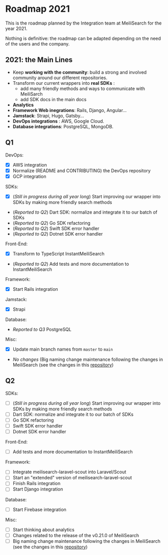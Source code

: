# Roadmap 2021

This is the roadmap planned by the Integration team at MeiliSearch for the year 2021.

Nothing is definitive: the roadmap can be adapted depending on the need of the users and the company.

## 2021: the Main Lines

- Keep **working with the community**: build a strong and involved community around our different repositories.
- Transform our current wrappers into **real SDKs** :
    - add many friendly methods and ways to communicate with MeiliSarch
    - add SDK docs in the main docs
- **Analytics**
- **Framework Web inegrations**: Rails, Django, Angular...
- **Jamstack**: Strapi, Hugo, Gatsby...
- **DevOps integrations** : AWS, Google Cloud.
- **Database integrations**: PostgreSQL, MongoDB.

## Q1

DevOps:
- [X] AWS integration
- [X] Normalize (README and CONTRIBUTING) the DevOps repository
- [X] GCP integration

SDKs:
- [X] (_Still in progress during all year long_) Start improving our wrapper into SDKs by making more friendly search methods
- (_Reported to Q2_) Dart SDK: normalize and integrate it to our batch of SDKs
- (_Reported to Q2_) Go SDK refactoring
- (_Reported to Q2_) Swift SDK error handler
- (_Reported to Q2_) Dotnet SDK error handler

Front-End:
- [X] Transform to TypeScript InstantMeiliSearch
- (_Reported to Q2_) Add tests and more documentation to InstantMeiliSearch

Framework:
- [X] Start Rails integration

Jamstack:
- [X] Strapi

Database:
- _Reported to Q3_ PostgreSQL

Misc:
- [X] Update main branch names from `master` to `main`
- _No changes_ (Big naming change maintenance following the changes in MeiliSearch (see the changes in this [repository](https://github.com/meilisearch/specifications/))

## Q2

SDKs:
- [ ] (_Still in progress during all year long_) Start improving our wrapper into SDKs by making more friendly search methods
- [ ] Dart SDK: normalize and integrate it to our batch of SDKs
- [ ] Go SDK refactoring
- [ ] Swift SDK error handler
- [ ] Dotnet SDK error handler

Front-End:
- [ ] Add tests and more documentation to InstantMeiliSearch

Framework:
- [ ] Integrate meilisearch-laravel-scout into Laravel/Scout
- [ ] Start an "extended" version of meilisearch-laravel-scout
- [ ] Finish Rails integration
- [ ] Start Django integration

Database:
- [ ] Start Firebase integration

Misc:
- [ ] Start thinking about analytics
- [ ] Changes related to the release of the v0.21.0 of MeiliSearch
- [ ] Big naming change maintenance following the changes in MeiliSearch (see the changes in this [repository](https://github.com/meilisearch/specifications/))
